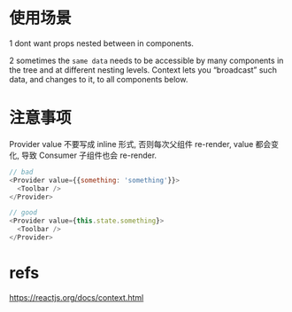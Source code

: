 # 使用场景
1 dont want props nested between in components.

2 sometimes the `same data` needs to be accessible by many components in the tree and at different nesting levels.
Context lets you “broadcast” such data, and changes to it, to all components below.

# 注意事项
Provider value 不要写成 inline 形式, 否则每次父组件 re-render, value 都会变化, 导致 Consumer 子组件也会 re-render.
```js
// bad
<Provider value={{something: 'something'}}>
  <Toolbar />
</Provider>

// good
<Provider value={this.state.something}>
  <Toolbar />
</Provider>
```

# refs
https://reactjs.org/docs/context.html
